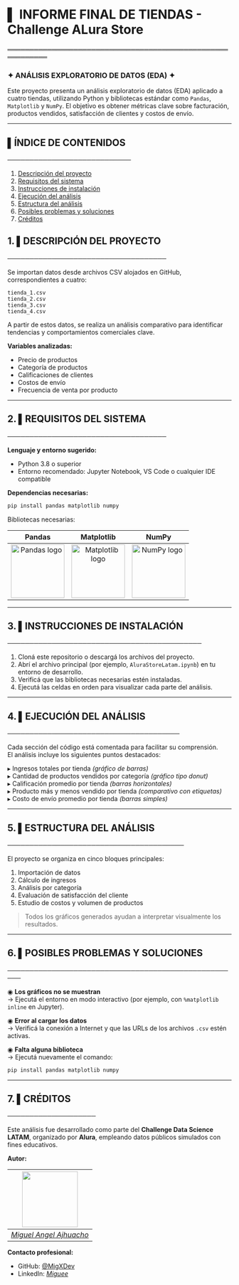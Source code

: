 # ▌ INFORME FINAL DE TIENDAS - Challenge ALura Store  
═══════════════════════════════════════════════════════════

### ✦ ANÁLISIS EXPLORATORIO DE DATOS (EDA) ✦  

Este proyecto presenta un análisis exploratorio de datos (EDA) aplicado a cuatro tiendas, utilizando Python y bibliotecas estándar como `Pandas`, `Matplotlib` y `NumPy`. El objetivo es obtener métricas clave sobre facturación, productos vendidos, satisfacción de clientes y costos de envío.

---

## ▌ÍNDICE DE CONTENIDOS  
────────────────────────────

1. [Descripción del proyecto](#1--descripción-del-proyecto)  
2. [Requisitos del sistema](#2-requisitos-del-sistema)  
3. [Instrucciones de instalación](#3-instrucciones-de-instalación)  
4. [Ejecución del análisis](#4-ejecución-del-análisis)  
5. [Estructura del análisis](#5-estructura-del-análisis)  
6. [Posibles problemas y soluciones](#6-posibles-problemas-y-soluciones)  
7. [Créditos](#7-créditos)

## 1.  ▌DESCRIPCIÓN DEL PROYECTO  
────────────────────────────────────

Se importan datos desde archivos CSV alojados en GitHub, correspondientes a cuatro:

```text
tienda_1.csv  
tienda_2.csv  
tienda_3.csv  
tienda_4.csv  
```

A partir de estos datos, se realiza un análisis comparativo para identificar tendencias y comportamientos comerciales clave.

**Variables analizadas:**

- Precio de productos  
- Categoría de productos  
- Calificaciones de clientes  
- Costos de envío  
- Frecuencia de venta por producto

---

## 2. ▌REQUISITOS DEL SISTEMA  
────────────────────────────────────

**Lenguaje y entorno sugerido:**

- Python 3.8 o superior  
- Entorno recomendado: Jupyter Notebook, VS Code o cualquier IDE compatible  

**Dependencias necesarias:**

```bash
pip install pandas matplotlib numpy
```

Bibliotecas necesarias:

| **Pandas**      | **Matplotlib**      | **NumPy**     |
|:-----------------:|:-----------------:|:-----------------:|
|<img src="https://github.com/user-attachments/assets/9a938aa7-6c50-4142-aab8-68180fb072f9" width="120" alt="Pandas logo"> | <img src="https://github.com/user-attachments/assets/06721bd1-e433-4c99-aa2c-5799c9d2b286" width="120" alt="Matplotlib logo"> | <img src="https://numpy.org/images/logo.svg" width="120" alt="NumPy logo"> |

---

## 3. ▌INSTRUCCIONES DE INSTALACIÓN  
────────────────────────────────────────────

1. Cloná este repositorio o descargá los archivos del proyecto.  
2. Abrí el archivo principal (por ejemplo, `AluraStoreLatam.ipynb`) en tu entorno de desarrollo.  
3. Verificá que las bibliotecas necesarias estén instaladas.  
4. Ejecutá las celdas en orden para visualizar cada parte del análisis.

---

## 4. ▌EJECUCIÓN DEL ANÁLISIS  
───────────────────────────────────────

Cada sección del código está comentada para facilitar su comprensión.  
El análisis incluye los siguientes puntos destacados:

▸ Ingresos totales por tienda *(gráfico de barras)*  
▸ Cantidad de productos vendidos por categoría *(gráfico tipo donut)*  
▸ Calificación promedio por tienda *(barras horizontales)*  
▸ Producto más y menos vendido por tienda *(comparativo con etiquetas)*  
▸ Costo de envío promedio por tienda *(barras simples)*

---

## 5. ▌ESTRUCTURA DEL ANÁLISIS  
────────────────────────────────────────

El proyecto se organiza en cinco bloques principales:

1. Importación de datos  
2. Cálculo de ingresos  
3. Análisis por categoría  
4. Evaluación de satisfacción del cliente  
5. Estudio de costos y volumen de productos

> Todos los gráficos generados ayudan a interpretar visualmente los resultados.

---

## 6. ▌POSIBLES PROBLEMAS Y SOLUCIONES  
─────────────────────────────────────────────────────

◉ **Los gráficos no se muestran**  
→ Ejecutá el entorno en modo interactivo (por ejemplo, con `%matplotlib inline` en Jupyter).  

◉ **Error al cargar los datos**  
→ Verificá la conexión a Internet y que las URLs de los archivos `.csv` estén activas.  

◉ **Falta alguna biblioteca**  
→ Ejecutá nuevamente el comando:

```bash
pip install pandas matplotlib numpy
```
---

## 7. ▌CRÉDITOS  
────────────────────

Este análisis fue desarrollado como parte del **Challenge Data Science LATAM**, organizado por **Alura**, empleando datos públicos simulados con fines educativos.

**Autor:**  

| <img src="https://avatars.githubusercontent.com/u/196855177?s=96&v=4" width="125">|
|:-----------------:|
| *[Miguel Angel Ajhuacho](https://github.com/MigXDev)* |




**Contacto profesional:**  
- GitHub: [@MigXDev](https://github.com/MigXDev)  
- LinkedIn: *[Miguee](https://www.linkedin.com/in/ctrl-z--migue-ajh/)*  

